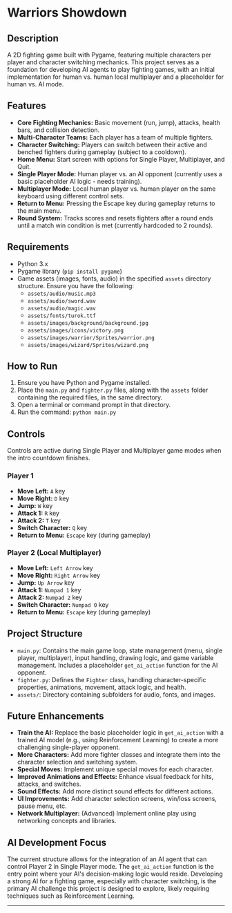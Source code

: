 # Warriors Showdown

## Description

A 2D fighting game built with Pygame, featuring multiple characters per player and character switching mechanics. This project serves as a foundation for developing AI agents to play fighting games, with an initial implementation for human vs. human local multiplayer and a placeholder for human vs. AI mode.

## Features

* **Core Fighting Mechanics:** Basic movement (run, jump), attacks, health bars, and collision detection.
* **Multi-Character Teams:** Each player has a team of multiple fighters.
* **Character Switching:** Players can switch between their active and benched fighters during gameplay (subject to a cooldown).
* **Home Menu:** Start screen with options for Single Player, Multiplayer, and Quit.
* **Single Player Mode:** Human player vs. an AI opponent (currently uses a basic placeholder AI logic - needs training).
* **Multiplayer Mode:** Local human player vs. human player on the same keyboard using different control sets.
* **Return to Menu:** Pressing the Escape key during gameplay returns to the main menu.
* **Round System:** Tracks scores and resets fighters after a round ends until a match win condition is met (currently hardcoded to 2 rounds).

## Requirements

* Python 3.x
* Pygame library (`pip install pygame`)
* Game assets (images, fonts, audio) in the specified `assets` directory structure. Ensure you have the following:
    * `assets/audio/music.mp3`
    * `assets/audio/sword.wav`
    * `assets/audio/magic.wav`
    * `assets/fonts/turok.ttf`
    * `assets/images/background/background.jpg`
    * `assets/images/icons/victory.png`
    * `assets/images/warrior/Sprites/warrior.png`
    * `assets/images/wizard/Sprites/wizard.png`

## How to Run

1.  Ensure you have Python and Pygame installed.
2.  Place the `main.py` and `fighter.py` files, along with the `assets` folder containing the required files, in the same directory.
3.  Open a terminal or command prompt in that directory.
4.  Run the command: `python main.py`

## Controls

Controls are active during Single Player and Multiplayer game modes when the intro countdown finishes.

### Player 1

* **Move Left:** `A` key
* **Move Right:** `D` key
* **Jump:** `W` key
* **Attack 1:** `R` key
* **Attack 2:** `T` key
* **Switch Character:** `Q` key
* **Return to Menu:** `Escape` key (during gameplay)

### Player 2 (Local Multiplayer)

* **Move Left:** `Left Arrow` key
* **Move Right:** `Right Arrow` key
* **Jump:** `Up Arrow` key
* **Attack 1:** `Numpad 1` key
* **Attack 2:** `Numpad 2` key
* **Switch Character:** `Numpad 0` key
* **Return to Menu:** `Escape` key (during gameplay)

## Project Structure

* `main.py`: Contains the main game loop, state management (menu, single player, multiplayer), input handling, drawing logic, and game variable management. Includes a placeholder `get_ai_action` function for the AI opponent.
* `fighter.py`: Defines the `Fighter` class, handling character-specific properties, animations, movement, attack logic, and health.
* `assets/`: Directory containing subfolders for audio, fonts, and images.

## Future Enhancements

* **Train the AI:** Replace the basic placeholder logic in `get_ai_action` with a trained AI model (e.g., using Reinforcement Learning) to create a more challenging single-player opponent.
* **More Characters:** Add more fighter classes and integrate them into the character selection and switching system.
* **Special Moves:** Implement unique special moves for each character.
* **Improved Animations and Effects:** Enhance visual feedback for hits, attacks, and switches.
* **Sound Effects:** Add more distinct sound effects for different actions.
* **UI Improvements:** Add character selection screens, win/loss screens, pause menu, etc.
* **Network Multiplayer:** (Advanced) Implement online play using networking concepts and libraries.

## AI Development Focus

The current structure allows for the integration of an AI agent that can control Player 2 in Single Player mode. The `get_ai_action` function is the entry point where your AI's decision-making logic would reside. Developing a strong AI for a fighting game, especially with character switching, is the primary AI challenge this project is designed to explore, likely requiring techniques such as Reinforcement Learning.

---
